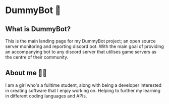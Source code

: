 # DummyBot 🤖

## What is DummyBot?

This is the main landing page for my DummyBot project; an open source server monitoring and reporting discord bot. With the main goal of providing an accompanying bot to any discord server that utilises game servers as the centre of their community.




## About me 🏳️‍⚧️

I am a girl who's a fulltime student, along with being a developer interested in creating software that I enjoy working on. Helping to further my learning in different coding languages and APIs.
